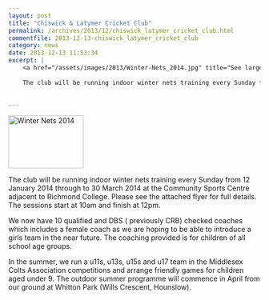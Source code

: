 ```yaml
---
layout: post
title: "Chiswick & Latymer Cricket Club"
permalink: /archives/2013/12/chiswick_latymer_cricket_club.html
commentfile: 2013-12-13-chiswick_latymer_cricket_club
category: news
date: 2013-12-13 11:53:34
excerpt: |
    <a href="/assets/images/2013/Winter-Nets_2014.jpg" title="See larger version of - Winter Nets 2014"><img src="/assets/images/2013/Winter-Nets_2014_thumb.jpg" width="150" height="106" alt="Winter Nets 2014" class="photo right" /></a>
    
    The club will be running indoor winter nets training every Sunday from 12 January 2014 through to 30 March 2014 at the Community Sports Centre adjacent to Richmond College. Please see the attached flyer for full details. The sessions start at 10am and finish at 12pm.
    

---
```


<a href="/assets/images/2013/Winter-Nets_2014.jpg" title="See larger version of - Winter Nets 2014"><img src="/assets/images/2013/Winter-Nets_2014_thumb.jpg" width="150" height="106" alt="Winter Nets 2014" class="photo right" /></a>

The club will be running indoor winter nets training every Sunday from 12 January 2014 through to 30 March 2014 at the Community Sports Centre adjacent to Richmond College. Please see the attached flyer for full details. The sessions start at 10am and finish at 12pm.

We now have 10 qualified and DBS ( previously CRB) checked coaches which includes a female coach as we are hoping to be able to introduce a girls team in the near future. The coaching provided is for children of all school age groups.

In the summer, we run a u11s, u13s, u15s and u17 team in the Middlesex Colts Association competitions and arrange friendly games for children aged under 9. The outdoor summer programme will commence in April from our ground at Whitton Park (Wills Crescent, Hounslow).
